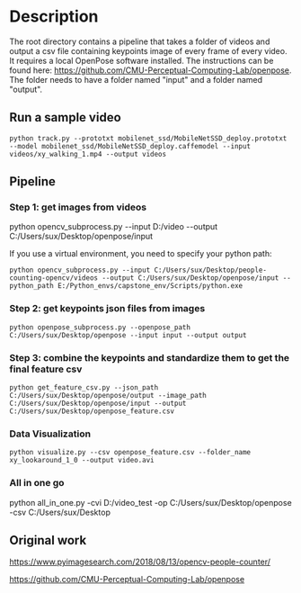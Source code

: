 # Description
The root directory contains a pipeline that takes a folder of videos and output a csv file containing keypoints image of every frame of every video. It requires a local OpenPose software installed. The instructions can be found here: https://github.com/CMU-Perceptual-Computing-Lab/openpose. The folder needs to have a folder named "input" and a folder named "output". 

## Run a sample video
```
python track.py --prototxt mobilenet_ssd/MobileNetSSD_deploy.prototxt --model mobilenet_ssd/MobileNetSSD_deploy.caffemodel --input videos/xy_walking_1.mp4 --output videos
```

## Pipeline 

### Step 1: get images from videos 
python opencv_subprocess.py --input D:/video --output C:/Users/sux/Desktop/openpose/input

If you use a virtual environment, you need to specify your python path:

```
python opencv_subprocess.py --input C:/Users/sux/Desktop/people-counting-opencv/videos --output C:/Users/sux/Desktop/openpose/input --python_path E:/Python_envs/capstone_env/Scripts/python.exe
```

### Step 2: get keypoints json files from images 
```
python openpose_subprocess.py --openpose_path C:/Users/sux/Desktop/openpose --input input --output output
```

### Step 3: combine the keypoints and standardize them to get the final feature csv
```
python get_feature_csv.py --json_path C:/Users/sux/Desktop/openpose/output --image_path C:/Users/sux/Desktop/openpose/input --output C:/Users/sux/Desktop/openpose_feature.csv
```

### Data Visualization
```
python visualize.py --csv openpose_feature.csv --folder_name xy_lookaround_1_0 --output video.avi
```

### All in one go
python all_in_one.py -cvi D:/video_test -op C:/Users/sux/Desktop/openpose -csv C:/Users/sux/Desktop

## Original work
https://www.pyimagesearch.com/2018/08/13/opencv-people-counter/

https://github.com/CMU-Perceptual-Computing-Lab/openpose
